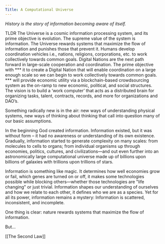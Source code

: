 ```yaml
---
Title: A Computational Universe
---
```



_History is the story of information becoming aware of itself._

TLDR
The Universe is a cosmic information processing system, and its prime objective is evolution. The supreme value of the system is information. The Universe rewards systems that maximize the flow of information and punishes those that prevent it. Humans develop coordination vehicles i.e., nations, religions, corporations, etc. to work collectively towards common goals. Digital Nations are the next path forward in large-scale cooperation and coordination. The prime objective with *** it to create a Digital Nation that will enable coordination on a large enough scale so we can begin to work collectively towards common goals. *** will provide economic utility via a blockchain-based crowdsourcing system as the on-ramp to new economic, political, and social structures. The vision is to build a ‘work computer’ that acts as a distributed brain for organizing tasks, talent, contracts, records, and more for organizations and DAO’s. 

Something radically new is in the air: new ways of understanding physical systems, new ways of thinking about thinking that call into question many of our basic assumptions.

In the beginning God created information. Information existed, but it was without form – it had no awareness or understanding of its own existence. Gradually, information started to generate complexity on many scales: from molecules to cells to organs; from individual organisms up through economies, politics, cultures, and civilizations—and out even further into an astronomically large computational universe made up of billions upon billions of galaxies with trillions upon trillions of stars. 

Information is something like magic. It determines how well economies grow or fail, which genes are turned on or off, it makes some technologies possible while blocking others—whether those technologies are "life changing" or just trivial. Information shapes our understanding of ourselves and how we relate to each other, it defines who we are as a species. Yet for all its power, information remains a mystery: Information is scattered, inconsistent, and incomplete.

One thing is clear: nature rewards systems that maximize the flow of information. 

But…

[[The Second Law]]
